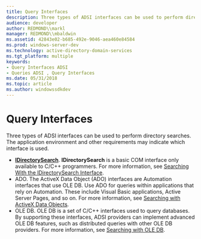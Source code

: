 ```yaml
---
title: Query Interfaces
description: Three types of ADSI interfaces can be used to perform directory searches. The application environment and other requirements may indicate which interface is used.
audience: developer
author: REDMOND\\markl
manager: REDMOND\\mbaldwin
ms.assetid: 42843e02-b685-492e-9046-aea460e84584
ms.prod: windows-server-dev
ms.technology: active-directory-domain-services
ms.tgt_platform: multiple
keywords:
- Query Interfaces ADSI
- Queries ADSI , Query Interfaces
ms.date: 05/31/2018
ms.topic: article
ms.author: windowssdkdev
---
```


# Query Interfaces

Three types of ADSI interfaces can be used to perform directory searches. The application environment and other requirements may indicate which interface is used.

-   [**IDirectorySearch**](/windows/win32/Iads/nn-iads-idirectorysearch?branch=master). **IDirectorySearch** is a basic COM interface only available to C/C++ programmers. For more information, see [Searching With the IDirectorySearch Interface](searching-with-idirectorysearch.md).
-   ADO. The ActiveX Data Object (ADO) interfaces are Automation interfaces that use OLE DB. Use ADO for queries within applications that rely on Automation. These include Visual Basic applications, Active Server Pages, and so on. For more information, see [Searching with ActiveX Data Objects](searching-with-activex-data-objects-ado.md).
-   OLE DB. OLE DB is a set of C/C++ interfaces used to query databases. By supporting these interfaces, ADSI providers can implement advanced OLE DB features, such as distributed queries with other OLE DB providers. For more information, see [Searching with OLE DB](searching-with-ole-db.md).

 

 




